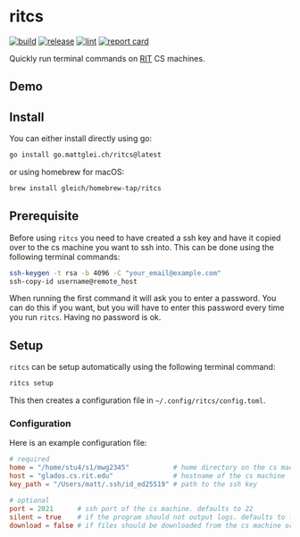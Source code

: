 # ritcs

[![build](https://github.com/gleich/ritcs/actions/workflows/build.yml/badge.svg)](https://github.com/gleich/ritcs/actions/workflows/build.yml)
[![release](https://github.com/gleich/ritcs/actions/workflows/release.yml/badge.svg)](https://github.com/gleich/ritcs/actions/workflows/release.yml)
[![lint](https://github.com/gleich/ritcs/actions/workflows/lint.yml/badge.svg)](https://github.com/gleich/ritcs/actions/workflows/lint.yml)
[![report card](https://goreportcard.com/badge/go.mattglei.ch/ritcs)](https://goreportcard.com/report/go.mattglei.ch/ritcs)

Quickly run terminal commands on [RIT](https://www.rit.edu/) CS machines.

## Demo

## Install

You can either install directly using go:

```bash
go install go.mattglei.ch/ritcs@latest
```

or using homebrew for macOS:

```bash
brew install gleich/homebrew-tap/ritcs
```

## Prerequisite

Before using `ritcs` you need to have created a ssh key and have it copied over to the cs machine you want to ssh into. This can be done using the following terminal commands:

```bash
ssh-keygen -t rsa -b 4096 -C "your_email@example.com"
ssh-copy-id username@remote_host
```

When running the first command it will ask you to enter a password. You can do this if you want, but you will have to enter this password every time you run `ritcs`. Having no password is ok.

## Setup

`ritcs` can be setup automatically using the following terminal command:

```bash
ritcs setup
```

This then creates a configuration file in `~/.config/ritcs/config.toml`.

### Configuration

Here is an example configuration file:

```toml
# required
home = "/home/stu4/s1/mwg2345"           # home directory on the cs machine
host = "glados.cs.rit.edu"               # hostname of the cs machine
key_path = "/Users/matt/.ssh/id_ed25519" # path to the ssh key

# optional
port = 2021      # ssh port of the cs machine. defaults to 22
silent = true    # if the program should not output logs. defaults to false
download = false # if files should be downloaded from the cs machine or not. defaults to true
```
